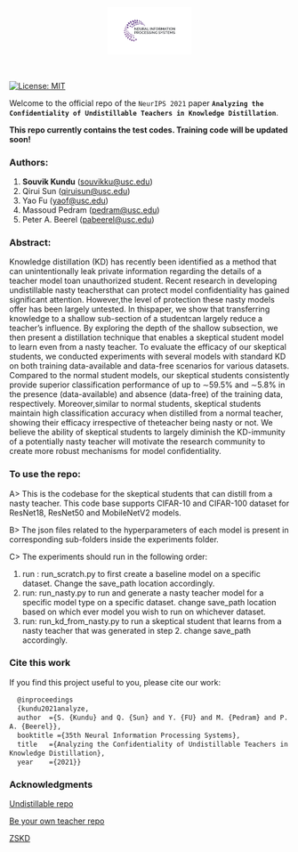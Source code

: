 <p align="center"><img width="30%" src="/Fig/neurips_logo.png"></p><br/> 

[![License: MIT](https://img.shields.io/badge/License-MIT-green.svg)](https://opensource.org/licenses/MIT)


Welcome to the official repo of the `NeurIPS 2021` paper **`Analyzing the Confidentiality of Undistillable Teachers in Knowledge Distillation`**.

**This repo currently contains the test codes. Training code will be updated soon!**

### Authors:
1. **Souvik Kundu** (souvikku@usc.edu)
2. Qirui Sun (qiruisun@usc.edu)
3. Yao Fu (yaof@usc.edu)
4. Massoud Pedram (pedram@usc.edu)
5. Peter A. Beerel (pabeerel@usc.edu)

### Abstract:
Knowledge distillation (KD) has recently been identified as a method that can unintentionally leak private information regarding the details of a teacher model toan unauthorized student. Recent research in developing undistillable nasty teachersthat can protect model confidentiality has gained significant attention. However,the level of protection these nasty models offer has been largely untested. In thispaper, we show that transferring knowledge to a shallow sub-section of a studentcan largely reduce a teacher’s influence.  By exploring the depth of the shallow subsection, we then present a distillation technique that enables a skeptical student model to learn even from a nasty teacher. To evaluate the efficacy of our skeptical students, we conducted experiments with several models with standard KD on both training data-available and data-free scenarios for various datasets. Compared to the normal student models, our skeptical students consistently provide superior classification performance of up to ∼59.5% and ∼5.8% in the presence (data-available) and absence (data-free) of the training data, respectively.  Moreover,similar to normal students, skeptical students maintain high classification accuracy when distilled from a normal teacher, showing their efficacy irrespective of theteacher being nasty or not. We believe the ability of skeptical students to largely diminish the KD-immunity of a potentially nasty teacher will motivate the research community to create more robust mechanisms for model confidentiality.

### To use the repo:
A> This is the codebase for the skeptical students that can distill from a nasty teacher. This code base supports 
CIFAR-10 and CIFAR-100 dataset for ResNet18, ResNet50 and MobileNetV2 models.

B> The json files related to the hyperparameters of each model is present in corresponding sub-folders 
inside the experiments folder.

C> The experiments should run in the following order:
1. run : run_scratch.py to first create a baseline model on a specific dataset. Change the save_path location accordingly.
2. run: run_nasty.py to run and generate a nasty teacher model for a specific model type on a specific dataset. change save_path location based on which ever model you wish to run on whichever dataset.
3. run: run_kd_from_nasty.py to run a skeptical student that learns from a nasty teacher that was generated in step 2. change save_path accordingly.  

### Cite this work
If you find this project useful to you, please cite our work:

      @inproceedings
      {kundu2021analyze, 
      author  ={S. {Kundu} and Q. {Sun} and Y. {FU} and M. {Pedram} and P. A. {Beerel}}, 
      booktitle ={35th Neural Information Processing Systems}, 
      title   ={Analyzing the Confidentiality of Undistillable Teachers in Knowledge Distillation}, 
      year    ={2021}}

### Acknowledgments
[Undistillable repo](https://github.com/VITA-Group/Nasty-Teacher)

[Be your own teacher repo](https://github.com/luanyunteng/pytorch-be-your-own-teacher)

[ZSKD](https://github.com/polo5/ZeroShotKnowledgeTransfer)
